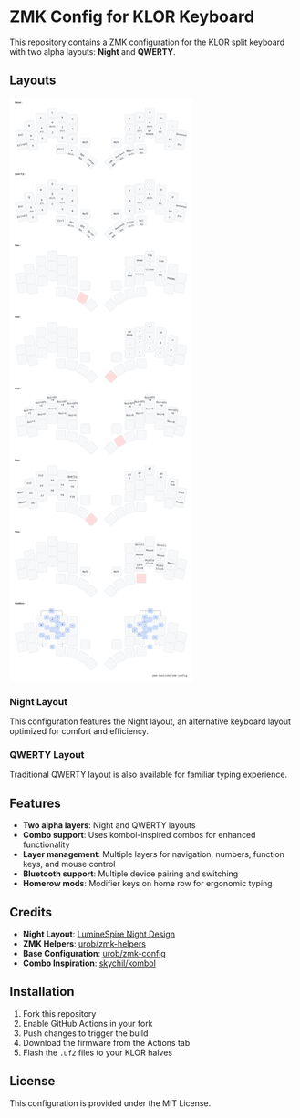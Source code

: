 # ZMK Config for KLOR Keyboard

This repository contains a ZMK configuration for the KLOR split keyboard with two alpha layouts: **Night** and **QWERTY**.

## Layouts

![Keymap](draw/base.svg)

### Night Layout
This configuration features the Night layout, an alternative keyboard layout optimized for comfort and efficiency. 

### QWERTY Layout
Traditional QWERTY layout is also available for familiar typing experience.

## Features

- **Two alpha layers**: Night and QWERTY layouts
- **Combo support**: Uses kombol-inspired combos for enhanced functionality
- **Layer management**: Multiple layers for navigation, numbers, function keys, and mouse control
- **Bluetooth support**: Multiple device pairing and switching
- **Homerow mods**: Modifier keys on home row for ergonomic typing

## Credits

- **Night Layout**: [LumineSpire Night Design](https://luminespire.github.io/night/design.html)
- **ZMK Helpers**: [urob/zmk-helpers](https://github.com/urob/zmk-helpers)
- **Base Configuration**: [urob/zmk-config](https://github.com/urob/zmk-config)
- **Combo Inspiration**: [skychil/kombol](https://github.com/skychil/kombol)

## Installation

1. Fork this repository
2. Enable GitHub Actions in your fork
3. Push changes to trigger the build
4. Download the firmware from the Actions tab
5. Flash the `.uf2` files to your KLOR halves

## License

This configuration is provided under the MIT License.